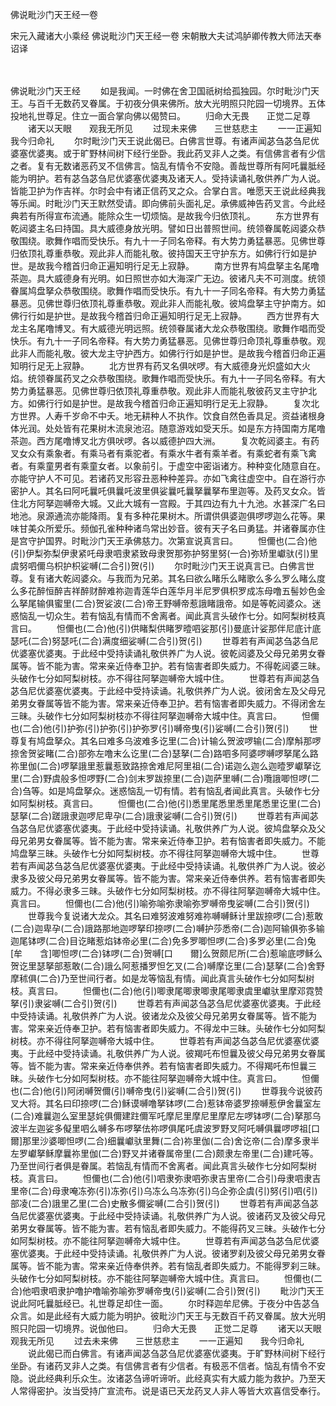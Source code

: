 佛说毗沙门天王经一卷


宋元入藏诸大小乘经
佛说毗沙门天王经一卷
宋朝散大夫试鸿胪卿传教大师法天奉诏译


　　

佛说毗沙门天王经
　　如是我闻。一时佛在舍卫国祇树给孤独园。尔时毗沙门天王。与百千无数药叉眷属。于初夜分俱来佛所。放大光明照只陀园一切境界。五体投地礼世尊足。住立一面合掌向佛以偈赞曰。
　　归命大无畏　　正觉二足尊
　　诸天以天眼　　观我无所见
　　过现未来佛　　三世慈悲主
　　一一正遍知　　我今归命礼
　　尔时毗沙门天王说此偈已。白佛言世尊。有诸声闻苾刍苾刍尼优婆塞优婆夷。或于旷野林间树下经行坐卧。我此药叉非人之类。有信佛言者有少信之者。复有无数诸恶药叉不信佛言。恼乱有情令不安隐。善哉世尊所有阿吒曩胝经能为明护。若有苾刍苾刍尼优婆塞优婆夷及诸天人。受持读诵礼敬供养广为人说。皆能卫护为作吉祥。尔时会中有诸正信药叉之众。合掌白言。唯愿天王说此经典我等乐闻。时毗沙门天王默然受请。即向佛前头面礼足。承佛威神告药叉言。今此经典若有所得宣布流通。能除众生一切烦恼。是故我今归依顶礼。
　　东方世界有乾闼婆主名曰持国。具大威德身放光明。譬如日出普照世间。统领眷属乾闼婆众恭敬围绕。歌舞作唱而受快乐。有九十一子同名帝释。有大势力勇猛暴恶。见佛世尊归依顶礼尊重恭敬。观此非人而能礼敬。彼持国天王守护东方。如佛行行如是护世。是故我今稽首归命正遍知明行足无上寂静。
　　南方世界有鸠盘拏主名尾噜茶迦。具大威德身有光明。如日照世亦如大海深广无边。彼诸凡夫不可测度。统领眷属鸠盘拏众恭敬围绕。歌舞作唱而受快乐。有九十一子同名帝释。有大势力勇猛暴恶。见佛世尊归依顶礼尊重恭敬。观此非人而能礼敬。彼鸠盘拏主守护南方。如佛行行如是护世。是故我今稽首归命正遍知明行足无上寂静。
　　西方世界有大龙主名尾噜博叉。有大威德光明远照。统领眷属诸大龙众恭敬围绕。歌舞作唱而受快乐。有九十一子同名帝释。有大势力勇猛暴恶。见佛世尊归命顶礼尊重恭敬。观此非人而能礼敬。彼大龙主守护西方。如佛行行如是护世。是故我今稽首归命正遍知明行足无上寂静。
　　北方世界有药叉名俱吠啰。有大威德身光炽盛如大火焰。统领眷属药叉之众恭敬围绕。歌舞作唱而受快乐。有九十一子同名帝释。有大势力勇猛暴恶。见佛世尊归依顶礼尊重恭敬。观此非人而能礼敬彼药叉主守护北方。如佛行行如是护世。是故我今稽首归命正遍知明行足无上寂静。
　　复次北方世界。人寿千岁命不中夭。地无耕种人不执作。饮食自然色香具足。资益诸根身体光润。处处皆有花果树木流泉池沼。随意游戏如受天乐。如是东方持国南方尾噜茶迦。西方尾噜博叉北方俱吠啰。各以威德护四大洲。
　　复次乾闼婆主。有药叉女众有乘象者。有乘马者有乘驼者。有乘水牛者有乘羊者。有乘蛇者有乘飞禽者。有乘童男者有乘童女者。以象前引。于虚空中密诣诸方。种种变化随意自在。亦能守护人不可见。若诸药叉形容丑恶种种差异。亦如飞禽往虚空中。自在游行亦密护人。其名曰阿吒曩吒俱曩吒波里俱娑曩吒曩拏曩拏布里迦等。及药叉女众。皆住北方阿拏迦嚩帝大城。又此大城有一宫殿。于其四边有九十九池。水甚深广名曰地池。泉源通流亦能降雨。复有多种花果树木。所谓供俱婆迦俱啰啰迦么花等。果味甘美众所爱乐。频伽孔雀种种诸鸟常出妙音。彼有天子名曰勇猛。并诸眷属亦住是宫守护国界。时毗沙门天王承佛慈力。次第宣说真言曰。
　　怛儞也(二合)他(引)伊梨弥梨伊隶紧吒母隶呬隶紧致母隶贺那弥护努里努(一合)弥矫里巘驮(引)里虞努呬儞乌枳护枳娑嚩(二合引)贺(引)
　　尔时毗沙门天王说真言已。白佛言世尊。复有诸大乾闼婆众。与我而为兄弟。其名曰欲么睹乐么睹歌么多么罗么睹么度么多花醉恒醉吉祥醉财醉难祢迦青莲华白莲华月半尼罗俱枳罗成冻母噜五髻妙色金么拏尾输俱蜜里(二合)贺娑波(二合)帝王野嚩帝惹誐睹誐帝。如是等乾闼婆众。迷惑恼乱一切众生。若有恼乱有情而不舍离者。闻此真言头破作七分。如阿梨树枝真言曰。
　　怛儞也(二合)他(引)供睹梨供睹罗曀呬娑那(引)曼底计娑那伴尼底计底瑟吒(二合)努瑟吒(二合)满度细娑嚩(二合引)贺(引)
　　世尊若有声闻苾刍苾刍尼优婆塞优婆夷。于此经中受持读诵礼敬供养广为人说。彼乾闼婆及父母兄弟男女眷属等。皆不能为害。常来亲近侍奉卫护。若有恼害者即失威力。不得乾闼婆三昧。头破作七分如阿梨树枝。亦不得往阿拏迦嚩帝大城中住。
　　世尊若有声闻苾刍苾刍尼优婆塞优婆夷。于此经中受持读诵。礼敬供养广为人说。彼闭舍左及父母兄弟男女眷属等皆不能为害。常来亲近侍奉卫护。若有恼害者即失威力。不得闭舍左三昧。头破作七分如阿梨树枝亦不得往阿拏迦嚩帝大城中住。真言曰。
　　怛儞也(二合)他(引)护弥(引)护弥(引)护弥罗(引)嚩帝曳(引)娑嚩(二合引)贺(引)
　　世尊复有鸠盘拏众。其名曰难多乌波难多讫里(二合)计输么贺波啰输(二合)摩斛那啰捺舍贺娑睹(二合)部弥左噜末么讫里(二合)瑟拏(二合)路呬多阿婆啰嚩啰拏尾么路祢里伽(二合)啰拏誐里惹曩惹致路捺舍难尼阿里祖(二合)诺迦么迦么迦曀罗巘拏讫里(二合)野虞般多怛啰野(二合)剑末罗跋捺里(二合)迦萨里嚩(二合)囕誐唧怛啰(二合)刍等。如是鸠盘拏众。迷惑恼乱一切有情。若有恼乱者闻此真言。头破作七分如阿梨树枝。真言曰。
　　怛儞也(二合)他(引)悉里尾悉里悉里尾悉里讫里(二合)瑟拏(二合)蹉誐隶迦啰尼卑孕(二合)誐隶娑嚩(二合引)贺(引)
　　世尊若有声闻苾刍苾刍尼优婆塞优婆夷。于此经中受持读诵。礼敬供养广为人说。彼鸠盘拏众及父母兄弟男女眷属等。皆不能为害。常来亲近侍奉卫护。若有恼害者即失威力。不能鸠盘拏三昧。头破作七分如阿梨树枝。亦不得往阿拏迦嚩帝大城中住。
　　世尊若有声闻苾刍苾刍尼优婆塞优婆夷。于此经中受持读诵。礼敬供养广为人说。彼必隶多及彼父母兄弟男女眷属等。皆不能为害。常来亲近侍奉供养。若有恼害者即失威力。不得必隶多三昧。头破作七分如阿梨树枝。亦不得往阿拏迦嚩帝大城中住。真言曰。
　　怛儞也(二合)他(引)喻弥喻弥隶喻弥罗嚩帝曳娑嚩(二合引)贺(引)
　　世尊我今复说诸大龙众。其名曰难努波难努难祢嚩嚩稣计里跋捺啰(二合)惹敢(二合)迦卑孕(二合)誐路那地迦啰拏印捺啰(二合)嚩护莎悉帝(二合)迦阿输俱弥多输迦尾钵啰(二合)目讫睹惹焰钵帝必里(二合)免多罗唧怛啰(二合)多罗必里(二合)兔[牟　　含]唧怛啰(二合)钵啰(二合)贺嚩[口　　爾]么贺颇尼所(二合)惹喻底啰稣么贺讫里瑟拏部惹敢(二合)誐么阿惹播罗怛乞叉(二合)嚩摩讫里(二合)瑟拏(二合)舍野摩秫俱(二合)乃至世间行者。如是龙等恼乱有情。闻此真言头破作七分如阿梨树枝。真言曰。
　　怛儞也(二合)他(引)唧隶尾唧隶唧隶尾唧隶虞里巘驮里摩邓霓赞拏(引)隶娑嚩(二合引)贺(引)
　　世尊若有声闻苾刍苾刍尼优婆塞优婆夷。于此经中受持读诵。礼敬供养广为人说。彼诸龙众及彼父母兄弟男女眷属等。皆不能为害。常来亲近侍奉卫护。若有恼害者即失威力。不得龙中三昧。头破作七分如阿梨树枝。亦不得往阿拏迦嚩帝大城中住。
　　世尊若有声闻苾刍苾刍尼优婆塞优婆夷。于此经中受持读诵。礼敬供养广为人说。彼羯吒布怛曩及彼父母兄弟男女眷属等。皆不能为害。常来亲近侍奉供养。若有恼害者即失威力。不得羯吒布怛曩三昧。头破作七分如阿梨树枝。亦不能往阿拏迦嚩帝大城中住。真言曰。
　　怛儞也(二合)他(引)阿闭嚩贺儞(引)嚩帝曳(引)娑嚩(二合引)贺(引)
　　世尊我今说彼药叉大将。其名曰印捺啰(二合)稣谟嚩噜拏钵啰(二合)惹钵帝婆罗捺嚩惹伊舍曩室左(二合)难曩迦么室里瑟姹俱儞建跓儞军吒摩尼里摩尼里摩尼左啰钵啰(二合)拏那乌波半左迦娑多儗里呬么嚩多布啰拏佉祢啰俱尾吒虞波罗野叉阿吒嚩俱曩啰啰祖[口　　爾]那里沙婆唧怛啰(二合)细曩巘驮里舞(二合)祢里伽(二合)舍讫帝(二合)摩多隶半左罗巘拏稣摩曩祢里伽(二合)野叉并诸眷属帝里(二合)颇隶左帝里(二合)建吒等。乃至世间行者俱是眷属。若恼乱有情而不舍离者。闻此真言头破作七分如阿梨树枝。真言曰。
　　怛儞也(二合)他(引)呬隶弥隶呬弥隶吉里帝(二合引)母隶呬隶吉里帝(二合)母隶唵冻弥(引)冻弥(引)乌冻么乌冻弥(引)乌企弥企虞(引)努(引)呬(引)部凌(二合)誐里乙里(二合)史散多儞娑嚩(二合引)贺(引)
　　世尊若有声闻苾刍苾刍尼优婆塞优婆夷。于此经中受持读诵。礼敬供养广为人说。彼诸药叉及彼父母兄弟男女眷属等。皆不能为害。若有恼乱者即失威力。不能得药叉三昧。头破作七分如阿梨树枝。亦不能往阿拏迦嚩帝大城中住。
　　世尊若有声闻苾刍苾刍尼优婆塞优婆夷。于此经中受持读诵。礼敬供养广为人说。彼诸罗刹及彼父母兄弟男女眷属等。皆不能为害。常来亲近侍奉供养。若有恼乱者即失威力。不能得罗刹三昧。头破作七分如阿梨树枝。亦不能往阿拏迦嚩帝大城中住。真言曰。
　　怛儞也(二合)他呬隶呬隶护噜护噜喻弥喻弥罗嚩帝曳(引)娑嚩(二合引)贺(引)
　　毗沙门天王说此阿吒曩胝经已。礼世尊足却住一面。
　　尔时释迦牟尼佛。于夜分中告苾刍众言。如是此经有大威力能为明护。彼毗沙门天王与无数百千药叉眷属。放大光明照只陀园一切境界。说伽他曰。
　　归命大无畏　　正觉二足尊
　　诸天以天眼　　观我无所见
　　过去未来佛　　三世慈悲主
　　一一正遍知　　我今归命礼
　　说此偈已而白佛言。有诸声闻苾刍苾刍尼优婆塞优婆夷。于旷野林间树下经行坐卧。有诸药叉非人之类。有信佛言者有少信者。有极恶不信者。恼乱有情令不安隐。说此经典利乐众生。汝诸苾刍谛听谛听。此经真实有大威力能为救护。乃至天人常得密护。汝当受持广宣流布。说是语已天龙药叉人非人等皆大欢喜信受奉行。
